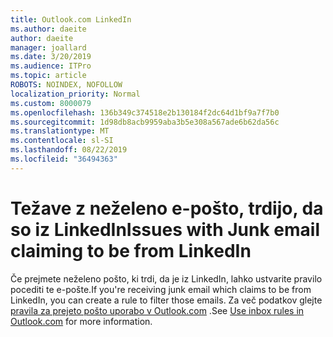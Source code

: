 ```yaml
---
title: Outlook.com LinkedIn
ms.author: daeite
author: daeite
manager: joallard
ms.date: 3/20/2019
ms.audience: ITPro
ms.topic: article
ROBOTS: NOINDEX, NOFOLLOW
localization_priority: Normal
ms.custom: 8000079
ms.openlocfilehash: 136b349c374518e2b130184f2dc64d1bf9a7f7b0
ms.sourcegitcommit: 1d98db8acb9959aba3b5e308a567ade6b62da56c
ms.translationtype: MT
ms.contentlocale: sl-SI
ms.lasthandoff: 08/22/2019
ms.locfileid: "36494363"
---
```

# <a name="issues-with-junk-email-claiming-to-be-from-linkedin"></a><span data-ttu-id="2db6a-102">Težave z neželeno e-pošto, trdijo, da so iz LinkedIn</span><span class="sxs-lookup"><span data-stu-id="2db6a-102">Issues with Junk email claiming to be from LinkedIn</span></span>

<span data-ttu-id="2db6a-103">Če prejmete neželeno pošto, ki trdi, da je iz LinkedIn, lahko ustvarite pravilo pocediti te e-pošte.</span><span class="sxs-lookup"><span data-stu-id="2db6a-103">If you're receiving junk email which claims to be from LinkedIn, you can create a rule to filter those emails.</span></span>
<span data-ttu-id="2db6a-104">Za več podatkov glejte [pravila za prejeto pošto uporabo v Outlook.com](https://aka.ms/OutlookComInboxRules) .</span><span class="sxs-lookup"><span data-stu-id="2db6a-104">See [Use inbox rules in Outlook.com](https://aka.ms/OutlookComInboxRules) for more information.</span></span>


